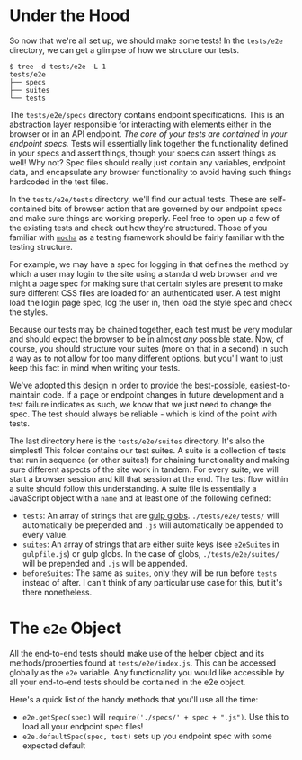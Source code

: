 # Under the Hood

So now that we're all set up, we should make some tests! In the `tests/e2e`
directory, we can get a glimpse of how we structure our tests.

	$ tree -d tests/e2e -L 1
	tests/e2e
	├── specs
	├── suites
	└── tests

The `tests/e2e/specs` directory contains endpoint specifications. This is an
abstraction layer responsible for interacting with elements either in the
browser or in an API endpoint. *The core of your tests are contained in your
endpoint specs.* Tests will essentially link together the functionality defined
in your specs and assert things, though your specs can assert things as well!
Why not? Spec files should really just contain any variables, endpoint data,
and encapsulate any browser functionality to avoid having such things hardcoded
in the test files.

In the `tests/e2e/tests` directory, we'll find our actual tests. These are
self-contained bits of browser action that are governed by our endpoint specs
and make sure things are working properly. Feel free to open up a few of the
existing tests and check out how they're structured. Those of you familiar
with [`mocha`](http://mochajs.org) as a testing framework should be fairly
familiar with the testing structure.

For example, we may have a spec for logging in that defines the method by which
a user may login to the site using a standard web browser and we might a page
spec for making sure that certain styles are present to make sure different CSS
files are loaded for an authenticated user. A test might load the login page
spec, log the user in, then load the style spec and check the styles.

Because our tests may be chained together, each test must be very modular and
should expect the browser to be in almost _any_ possible state. Now, of course,
you should structure your suites (more on that in a second) in such a way as to
not allow for too many different options, but you'll want to just keep this
fact in mind when writing your tests.

We've adopted this design in order to provide the best-possible,
easiest-to-maintain code. If a page or endpoint changes in future development
and a test failure indicates as such, we know that we just need to change the
spec. The test should always be reliable - which is kind of the point with
tests.

The last directory here is the `tests/e2e/suites` directory. It's also the
simplest! This folder contains our test suites. A suite is a collection of
tests that run in sequence (or other suites!) for chaining functionality and
making sure different aspects of the site work in tandem. For every suite, we
will start a browser session and kill that session at the end. The test flow
within a suite should follow this understanding. A suite file is essentially
a JavaScript object with a `name` and at least one of the following defined: 

* `tests`: An array of strings that are [gulp
	globs](https://github.com/isaacs/node-glob). `./tests/e2e/tests/` will
	automatically be prepended and `.js` will automatically be appended to
	every value.
* `suites`: An array of strings that are either suite keys (see `e2eSuites` in
	`gulpfile.js`) or gulp globs. In the case of globs, `./tests/e2e/suites/`
	will be prepended and `.js` will be appended.
* `beforeSuites`: The same as `suites`, only they will be run before `tests`
	instead of after. I can't think of any particular use case for this, but
	it's there nonetheless.

# The `e2e` Object

All the end-to-end tests should make use of the helper object and its
methods/properties found at `tests/e2e/index.js`. This can be accessed globally
as the `e2e` variable. Any functionality you would like accessible by all your
end-to-end tests should be contained in the e2e object.

Here's a quick list of the handy methods that you'll use all the time:

* `e2e.getSpec(spec)` will `require('./specs/' + spec + ".js")`. Use this to
	load all your endpoint spec files!
* `e2e.defaultSpec(spec, test)` sets up you endpoint spec with some expected default
